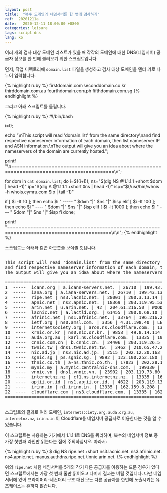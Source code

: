 ```yaml
---
layout: post
title:  "복수 도메인의 네임서버를 한 번에 검사하기"
ref:  20201211a
date:   2020-12-11 18:00:00 +0800
categories: leisure
tags: script dns
lang: ko
---
```


여러 개의 검사 대상 도메인 리스트가 있을 때 각각의 도메인에 대한 DNS(네임서버) 공급자 정보를 한 번에 불러오기 위한 스크립트입니다.

먼저, 작업 디렉토리에 `domain.list` 파일을 생성하고 검사 대상 도메인을 엔터 키로 나누어 입력합니다.

{% highlight ruby %}
firstdomain.com
seconddomain.co.kr
thirddomain.com.au
fourthdomain.com.ph
fifthdomain.com.sg
{% endhighlight %}

그리고 아래 스크립트를 돌립니다.

{% highlight ruby %}
#!/bin/bash

i=0; 

echo "\nThis script will read 'domain.list' from the same directory\nand find respective nameserver information of each domain, then list nameserver IP and ASN information.\nThe output will give you an idea about where the nameservers of the domain are currently hosted.";

printf "\n==========================================================================================\n"; 

for dom in `cat domain.list`; do 
  i=$((i+1)); 
  ns="$(dig NS @1.1.1.1 +short $dom | head -1)"
  ip="$(dig A @1.1.1.1 +short $ns | head -1)"
  isp="$(/usr/bin/whois -h whois.cymru.com $ip | tail -1)"

  if [ $i -lt 10 ]; then echo $i " ----- " $dom "|" $ns "|" $isp 
  elif [ $i -lt 100 ]; then echo $i " ---- " $dom "|" $ns "|" $isp 
  elif [ $i -lt 1000 ]; then echo $i " --- " $dom "|" $ns "|" $isp 
  fi 
done;

printf "==========================================================================================\n\n";
{% endhighlight %}

스크립트는 아래와 같은 아웃풋을 보여줄 것입니다.

<pre><nowrap>
This script will read 'domain.list' from the same directory
and find respective nameserver information of each domain, then list nameserver IP and ASN information.
The output will give you an idea about where the nameservers of the domain are currently hosted.

==========================================================================================
1  -----  icann.org | a.icann-servers.net. | 26710 | 199.43.135.53 | ICANN-ANYCASTED-SERVICES, US
2  -----  iana.org | a.iana-servers.net. | 26710 | 199.43.135.53 | ICANN-ANYCASTED-SERVICES, US
3  -----  ripe.net | ns3.lacnic.net. | 28001 | 200.3.13.14 | LACNIC - Latin American and Caribbean IP address, UY
4  -----  apnic.net | ns2.apnic.net. | 18369 | 203.119.95.53 | APNIC-ANYCAST2 APNIC ANYCAST, AU
5  -----  arin.net | u.arin.net. | 42 | 204.61.216.50 | WOODYNET-1, US
6  -----  lacnic.net | a.lactld.org. | 61455 | 200.0.68.10 | LACTLD - LATIN AMERICAN AND CARIBBEAN TLD ASSOCIATION, UY
7  -----  afrinic.net | ns1.afrinic.net. | 33764 | 196.216.2.1 | AFRINIC-ZA-JNB-AS, MU
8  -----  ietf.org | ns0.amsl.com. | 3356 | 4.31.198.40 | LEVEL3, US
9  -----  internetsociety.org | aron.ns.cloudflare.com. | 13335 | 173.245.58.69 | CLOUDFLARENET, US
10  ----  krnic.or.kr | ns0.nic.or.kr. | 9858 | 49.8.14.114 | KRNICNET Korea Internet Security Agency, KR
11  ----  auda.org.au | karl.ns.cloudflare.com. | 13335 | 108.162.193.190 | CLOUDFLARENET, US
12  ----  cnnic.com.cn | b.cnnic.cn. | 24406 | 203.119.26.5 | CNNIC-CRITICAL-AP China Internet Network Infomation Center, CN
13  ----  twnic.tw | dns1.twnic.net.tw. | 3462 | 210.65.47.29 | HINET Data Communication Business Group, TW
14  ----  nic.ad.jp | ns3.nic.ad.jp. | 2515 | 202.12.30.163 | JPNIC Japan Network Information Center, JP
15  ----  sgnic.sg | ps.sgnic.sg. | 9892 | 123.100.252.180 | ICONZ-WEBVISIONS-AP Iconz-Webvisions Pte. Ltd., SG
16  ----  thnic.co.th | a-ns.thnic.co.th. | 17823 | 202.28.1.82 | THNIC-ASN-AP T.H.NIC Co.,Ltd., TH
17  ----  mynic.my | a.mynic.centralnic-dns.com. | 199330 | 194.169.218.114 | CENTRALNIC-ANYCAST-A CentralNic Anycast-A AS Number, GB
18  ----  vnnic.vn | dns1.vnnic.vn. | 23902 | 203.119.73.80 | VNNIC-AS-VN Vietnam Internet network information center (VNNIC), VN
19  ----  internetnz.nz | cf1.ns.internetnz.nz. | 13335 | 162.159.8.104 | CLOUDFLARENET, US
20  ----  apjii.or.id | ns1.apjii.or.id. | 4622 | 203.119.13.18 | ID-NIC Indonesia Network Information Center, ID
21  ----  irinn.in | n1.irinn.in. | 13335 | 162.159.8.208 | CLOUDFLARENET, US
22  ----  cloudflare.com | ns3.cloudflare.com. | 13335 | 162.159.0.33 | CLOUDFLARENET, US
==========================================================================================

</nowrap></pre>

스크립트의 결과로 여러 도메인, `internetsociety.org`, `auda.org.au`, `internetnz.nz`, `irinn.in` 이 Cloudflare를 네임서버 공급자로 이용한다는 것을 알 수 있습니다.

이 스크립트는 사용하는 기기에서 1.1.1.1로 DNS를 쿼리하며, 복수의 네임서버 정보 중 가장 첫번째 라인만 읽는다는 점에 주의하십시오. 따라서:

{% highlight ruby %}
$ dig NS ripe.net +short
ns3.lacnic.net.
ns3.afrinic.net.
ns4.apnic.net.
manus.authdns.ripe.net.
tinnie.arin.net.
{% endhighlight %}

위의 `ripe.net` 처럼 네임서버를 5개의 각기 다른 공급자를 이용하는 드문 경우가 있다면 스크립트에서는 가장 첫 번째 줄만 읽어오고 나머지 결과는 버릴 것입니다. 다만 네임서버에 있어 프라이머리-세컨더리 구조 대신 모든 다른 공급자를 한번에 노출시키는 유즈케이스는 흔하지 않습니다.
